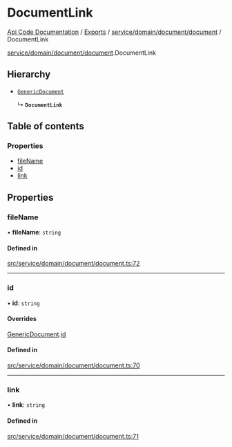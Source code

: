 # DocumentLink
 
[Api Code Documentation](../README.md) / [Exports](../modules.md) / [service/domain/document/document](../modules/service_domain_document_document.md) / DocumentLink

[service/domain/document/document](../modules/service_domain_document_document.md).DocumentLink

## Hierarchy

- [`GenericDocument`](service_domain_document_document.GenericDocument.md)

  ↳ **`DocumentLink`**

## Table of contents

### Properties

- [fileName](service_domain_document_document.DocumentLink.md#filename)
- [id](service_domain_document_document.DocumentLink.md#id)
- [link](service_domain_document_document.DocumentLink.md#link)

## Properties

### fileName

• **fileName**: `string`

#### Defined in

[src/service/domain/document/document.ts:72](https://github.com/openkfw/TruBudget/blob/1602d8b/api/src/service/domain/document/document.ts#L72)

___

### id

• **id**: `string`

#### Overrides

[GenericDocument](service_domain_document_document.GenericDocument.md).[id](service_domain_document_document.GenericDocument.md#id)

#### Defined in

[src/service/domain/document/document.ts:70](https://github.com/openkfw/TruBudget/blob/1602d8b/api/src/service/domain/document/document.ts#L70)

___

### link

• **link**: `string`

#### Defined in

[src/service/domain/document/document.ts:71](https://github.com/openkfw/TruBudget/blob/1602d8b/api/src/service/domain/document/document.ts#L71)
